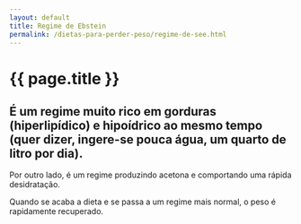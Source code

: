 ```yaml
---
layout: default
title: Regime de Ebstein
permalink: /dietas-para-perder-peso/regime-de-see.html
---
```


# {{ page.title }}

## É um regime muito rico em gorduras (hiperlipídico) e hipoídrico ao mesmo tempo (quer dizer, ingere-se pouca água, um quarto de litro por dia).

Por outro lado, é um regime produzindo acetona e comportando uma rápida desidratação.

Quando se acaba a dieta e se passa a um regime mais normal, o peso é rapidamente recuperado.
